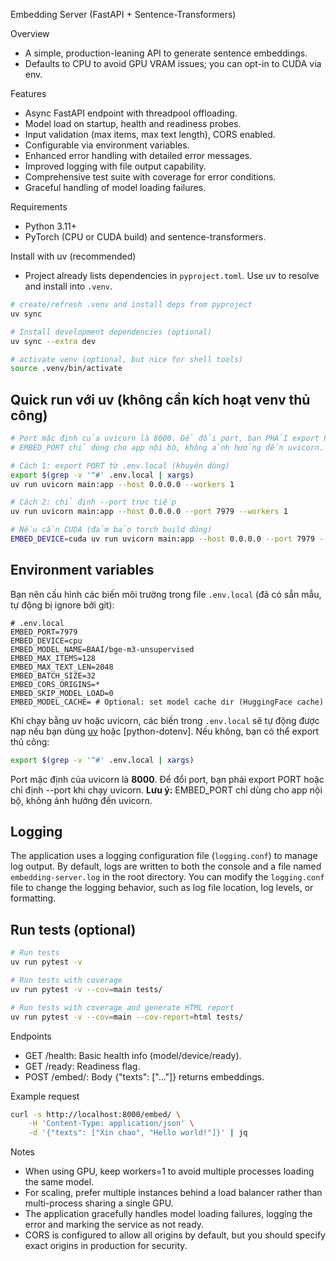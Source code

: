Embedding Server (FastAPI + Sentence-Transformers)

Overview
- A simple, production-leaning API to generate sentence embeddings.
- Defaults to CPU to avoid GPU VRAM issues; you can opt-in to CUDA via env.

Features
- Async FastAPI endpoint with threadpool offloading.
- Model load on startup, health and readiness probes.
- Input validation (max items, max text length), CORS enabled.
- Configurable via environment variables.
- Enhanced error handling with detailed error messages.
- Improved logging with file output capability.
- Comprehensive test suite with coverage for error conditions.
- Graceful handling of model loading failures.

Requirements
- Python 3.11+
- PyTorch (CPU or CUDA build) and sentence-transformers.

Install with uv (recommended)
- Project already lists dependencies in `pyproject.toml`. Use uv to resolve and install into `.venv`.

```bash
# create/refresh .venv and install deps from pyproject
uv sync

# Install development dependencies (optional)
uv sync --extra dev

# activate venv (optional, but nice for shell tools)
source .venv/bin/activate
```



Quick run với uv (không cần kích hoạt venv thủ công)
---------------------------------------------------
```bash
# Port mặc định của uvicorn là 8000. Để đổi port, bạn PHẢI export PORT hoặc chỉ định --port khi chạy uvicorn.
# EMBED_PORT chỉ dùng cho app nội bộ, không ảnh hưởng đến uvicorn.

# Cách 1: export PORT từ .env.local (khuyên dùng)
export $(grep -v '^#' .env.local | xargs)
uv run uvicorn main:app --host 0.0.0.0 --workers 1

# Cách 2: chỉ định --port trực tiếp
uv run uvicorn main:app --host 0.0.0.0 --port 7979 --workers 1

# Nếu cần CUDA (đảm bảo torch build đúng)
EMBED_DEVICE=cuda uv run uvicorn main:app --host 0.0.0.0 --port 7979 --workers 1
```


Environment variables
---------------------
Bạn nên cấu hình các biến môi trường trong file `.env.local` (đã có sẵn mẫu, tự động bị ignore bởi git):

```env
# .env.local
EMBED_PORT=7979
EMBED_DEVICE=cpu
EMBED_MODEL_NAME=BAAI/bge-m3-unsupervised
EMBED_MAX_ITEMS=128
EMBED_MAX_TEXT_LEN=2048
EMBED_BATCH_SIZE=32
EMBED_CORS_ORIGINS=*
EMBED_SKIP_MODEL_LOAD=0
EMBED_MODEL_CACHE= # Optional: set model cache dir (HuggingFace cache)
```

Khi chạy bằng uv hoặc uvicorn, các biến trong `.env.local` sẽ tự động được nạp nếu bạn dùng [uv](https://github.com/astral-sh/uv) hoặc [python-dotenv]. Nếu không, bạn có thể export thủ công:

```bash
export $(grep -v '^#' .env.local | xargs)
```

Port mặc định của uvicorn là **8000**. Để đổi port, bạn phải export PORT hoặc chỉ định --port khi chạy uvicorn.
**Lưu ý:** EMBED_PORT chỉ dùng cho app nội bộ, không ảnh hưởng đến uvicorn.


Logging
-------
The application uses a logging configuration file (`logging.conf`) to manage log output. By default, logs are written to both the console and a file named `embedding-server.log` in the root directory. You can modify the `logging.conf` file to change the logging behavior, such as log file location, log levels, or formatting.

Run tests (optional)
--------------------
```bash
# Run tests
uv run pytest -v

# Run tests with coverage
uv run pytest -v --cov=main tests/

# Run tests with coverage and generate HTML report
uv run pytest -v --cov=main --cov-report=html tests/
```

Endpoints
- GET /health: Basic health info (model/device/ready).
- GET /ready: Readiness flag.
- POST /embed/: Body {"texts": ["..."]} returns embeddings.

Example request
```bash
curl -s http://localhost:8000/embed/ \
	-H 'Content-Type: application/json' \
	-d '{"texts": ["Xin chao", "Hello world!"]}' | jq
```

Notes
- When using GPU, keep workers=1 to avoid multiple processes loading the same model.
- For scaling, prefer multiple instances behind a load balancer rather than multi-process sharing a single GPU.
- The application gracefully handles model loading failures, logging the error and marking the service as not ready.
- CORS is configured to allow all origins by default, but you should specify exact origins in production for security.